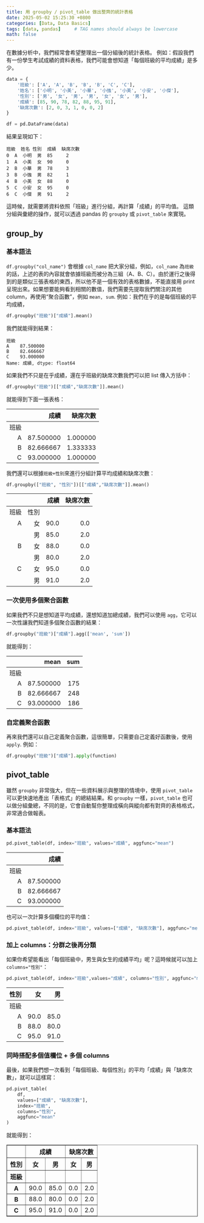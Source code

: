 ```yaml
---
title: 用 groupby / pivot_table 做出整齊的統計表格
date: 2025-05-02 15:25:30 +0800
categories: [Data, Data Basics]
tags: [data, pandas]     # TAG names should always be lowercase
math: false
---
```


在數據分析中，我們經常會希望整理出一個分組後的統計表格。
 例如：假設我們有一份學生考試成績的資料表格，我們可能會想知道「每個班級的平均成績」是多少。

```python
data = {
    '班級': ['A', 'A', 'B', 'B', 'B', 'C', 'C'],
    '姓名': ['小明', '小美', '小華', '小強', '小美', '小安', '小傑'],
    '性別': ['男', '女', '男', '男', '女', '女', '男'],
    '成績': [85, 90, 78, 82, 88, 95, 91],
    '缺席次數': [2, 0, 3, 1, 0, 0, 2]
}

df = pd.DataFrame(data)
```

結果呈現如下：

```
班級  姓名 性別  成績  缺席次數
0  A  小明  男  85     2
1  A  小美  女  90     0
2  B  小華  男  78     3
3  B  小強  男  82     1
4  B  小美  女  88     0
5  C  小安  女  95     0
6  C  小傑  男  91     2
```

 這時候，就需要將資料依照「班級」進行分組，再計算「成績」的平均值。
 這類分組與彙總的操作，就可以透過 pandas 的 `groupby` 或 `pivot_table` 來實現。



## group_by

### 基本語法

`df.groupby("col_name")` 會根據 `col_name` 把大家分組，例如，`col_name` 為`班級`的話，上述的表的內容就會依據班級而被分為三組（A、B、C）。由於運行之後得到的是類似三張表格的東西，所以他不是一個有效的表格數據，不能直接用 print 呈現出來。如果想要能夠看到相關的數值，我們需要先提取我們關注的其他 column，再使用“聚合函數”，例如 `mean, sum`.  例如：我們在乎的是每個班級的平均成績，

```python
df.groupby("班級")["成績"].mean()
```

我們就能得到結果：

```
班級
A    87.500000
B    82.666667
C    93.000000
Name: 成績, dtype: float64
```



如果我們不只是在乎成績，還在乎班級的缺席次數我們可以把 list 傳入方括中：

```python
df.groupby("班級")[["成績","缺席次數"]].mean()
```

就能得到下面一張表格：

|      |      成績 | 缺席次數 |
| ---: | --------: | -------: |
| 班級 |           |          |
|    A | 87.500000 | 1.000000 |
|    B | 82.666667 | 1.333333 |
|    C | 93.000000 | 1.000000 |



我們還可以根據`班級+性別`來進行分組計算平均成績和缺席次數：

```python
df.groupby(["班級", "性別"])[["成績","缺席次數"]].mean()
```

|      |      | 成績 | 缺席次數 |
| ---: | ---: | ---: | -------: |
| 班級 | 性別 |      |          |
|    A |   女 | 90.0 |      0.0 |
|      |   男 | 85.0 |      2.0 |
|    B |   女 | 88.0 |      0.0 |
|      |   男 | 80.0 |      2.0 |
|    C |   女 | 95.0 |      0.0 |
|      |   男 | 91.0 |      2.0 |



### 一次使用多個聚合函數

如果我們不只是想知道平均成績，還想知道加總成績，我們可以使用 `agg`，它可以一次性讓我們知道多個聚合函數的結果：

```python
df.groupby("班級")["成績"].agg(['mean', 'sum'])
```

就能得到：

|      |      mean |  sum |
| ---: | --------: | ---: |
| 班級 |           |      |
|    A | 87.500000 |  175 |
|    B | 82.666667 |  248 |
|    C | 93.000000 |  186 |



### 自定義聚合函數

再來我們還可以自己定義聚合函數，這很簡單，只需要自己定義好函數後，使用 `apply`. 例如：

```python
df.groupby("班級")["成績"].apply(function)
```



## pivot_table

雖然 `groupby` 非常強大，但在一些資料展示與整理的情境中，使用 `pivot_table` 可以更快速地產出「表格式」的總結結果。和 `groupby` 一樣，`pivot_table` 也可以做分組彙總，不同的是，它會自動幫你整理成橫向與縱向都有對齊的表格格式，非常適合做報表。

### 基本語法

```python
pd.pivot_table(df, index="班級", values="成績", aggfunc="mean")
```

|      |      成績 |
| ---: | --------: |
| 班級 |           |
|    A | 87.500000 |
|    B | 82.666667 |
|    C | 93.000000 |

也可以一次計算多個欄位的平均值：

```python
pd.pivot_table(df, index="班級", values=["成績", "缺席次數"], aggfunc="mean")
```



### 加上 columns：分群之後再分類

如果你希望能看出「每個班級中，男生與女生的成績平均」呢？這時候就可以加上 `columns="性別"`：

```python
pd.pivot_table(df, index="班級",values="成績", columns="性別", aggfunc="mean")

```

| 性別 |   女 |   男 |
| ---: | ---: | ---: |
| 班級 |      |      |
|    A | 90.0 | 85.0 |
|    B | 88.0 | 80.0 |
|    C | 95.0 | 91.0 |



### 同時搭配多個值欄位 + 多個 columns

最後，如果我們想一次看到「每個班級、每個性別」的平均「成績」與「缺席次數」，就可以這樣寫：

```python
pd.pivot_table(
    df,
    values=["成績", "缺席次數"],
    index="班級",
    columns="性別",
    aggfunc="mean"
)
```

就能得到：

<table border="1" class="dataframe">
  <thead>
    <tr>
      <th></th>
      <th colspan="2" halign="left">成績</th>
      <th colspan="2" halign="left">缺席次數</th>
    </tr>
    <tr>
      <th>性別</th>
      <th>女</th>
      <th>男</th>
      <th>女</th>
      <th>男</th>
    </tr>
    <tr>
      <th>班級</th>
      <th></th>
      <th></th>
      <th></th>
      <th></th>
    </tr>
  </thead>
  <tbody>
    <tr>
      <th>A</th>
      <td>90.0</td>
      <td>85.0</td>
      <td>0.0</td>
      <td>2.0</td>
    </tr>
    <tr>
      <th>B</th>
      <td>88.0</td>
      <td>80.0</td>
      <td>0.0</td>
      <td>2.0</td>
    </tr>
    <tr>
      <th>C</th>
      <td>95.0</td>
      <td>91.0</td>
      <td>0.0</td>
      <td>2.0</td>
    </tr>
  </tbody>
</table>
